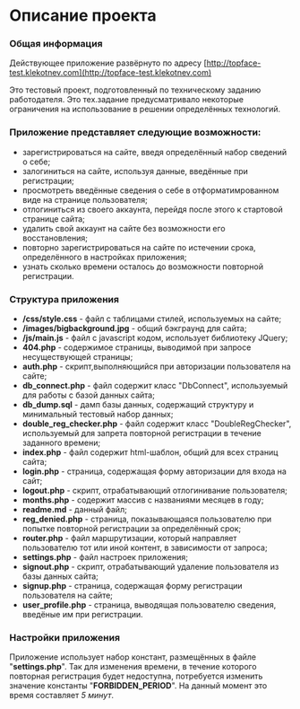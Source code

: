 # Oписание проекта

### Общая информация
Действующее приложение развёрнуто по адресу [http://topface-test.klekotnev.com](http://topface-test.klekotnev.com)

Это тестовый проект, подготовленный по техническому заданию работодателя.
Это тех.задание предусматривало некоторые ограничения на использование в решении определённых технологий.

### Приложение представляет следующие возможности:
 - зарегистрироваться на сайте, введя определённый набор сведений о себе;
 - залогиниться на сайте, используя данные, введённые при регистрации;
 - просмотреть введённые сведения о себе в отформатимрованном виде на странице пользователя;
 - отлогиниться из своего аккаунта, перейдя после этого к стартовой странице сайта;
 - удалить свой аккаунт на сайте без возможности его восстановления;
 - повторно зарегистрироваться на сайте по истечении срока, определённого в настройках приложения;
 - узнать сколько времени осталось до возможности повторной регистрации.

### Структура приложения
 - **/css/style.css** - файл с таблицами стилей, используемых на сайте;
 - **/images/bigbackground.jpg** - общий бэкграунд для сайта;
 - **/js/main.js** - файл с javascript кодом, использует библиотеку JQuery;
 - **404.php** - содержимое страницы, выводимой при запросе несуществующей страницы;
 - **auth.php** - скрипт,выполняющийся при авторизации пользователя на сайте;
 - **db_connect.php** - файл содержит класс "DbConnect", используемый для работы с базой данных сайта;
 - **db_dump.sql** - дамп базы данных, содержащий структуру и минимальный тестовый набор данных;
 - **double_reg_checker.php** - файл содержит класс "DoubleRegChecker", используемый для запрета повторной регистрации в течение заданного времени;
 - **index.php** - файл содержит html-шаблон, общий для всех страниц сайта;
 - **login.php** - страница, содержащая форму авторизации для входа на сайт;
 - **logout.php** - скрипт, отрабатывающий отлогинивание пользователя;
 - **months.php** - содержит массив с названиями месяцев в году;
 - **readme.md** - данный файл;
 - **reg_denied.php** - страница, показывающаяся пользователю при попытке повторной регистрации за определённый срок;
 - **router.php** - файл маршрутизации, который направляет пользователю тот или иной контент, в зависимости от запроса;
 - **settings.php** - файл настроек приложения;
 - **signout.php** - скрипт, отрабатывающий удаление пользователя из базы данных сайта;
 - **signup.php** - страница, содержащая форму регистрации пользователя на сайте;
 - **user_profile.php** - страница, выводящая пользователю сведения, введёные им при регистрации.

### Настройки приложения
Приложение использует набор констант, размещённых в файле "**settings.php**".
Так для изменения времени, в течение которого повторная регистрация будет недоступна, потребуется изменить значение константы "**FORBIDDEN_PERIOD**". На данный момент это время составляет _5 минут_.
